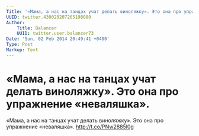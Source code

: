```yaml
---
Title: '«Мама, а нас на танцах учат делать виноляжку». Это она про упражнение «неваляшка».'
UUID: twitter.430020207265198080
Author:
    Title: Balancer
    UUID: twitter.user.balancer73
Date: 'Sun, 02 Feb 2014 20:49:41 +0400'
Type: Post
Markup: Text
---
```


# «Мама, а нас на танцах учат делать виноляжку». Это она про упражнение «неваляшка».

«Мама, а нас на танцах учат делать виноляжку». Это она про
упражнение «неваляшка». http://t.co/PNw2885l0g